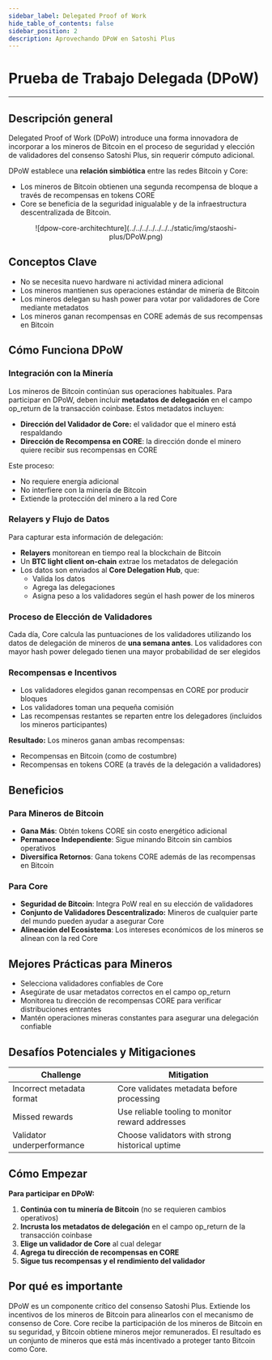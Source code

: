 ```yaml
---
sidebar_label: Delegated Proof of Work
hide_table_of_contents: false
sidebar_position: 2
description: Aprovechando DPoW en Satoshi Plus
---
```


# Prueba de Trabajo Delegada (DPoW)

---

## Descripción general

Delegated Proof of Work (DPoW) introduce una forma innovadora de incorporar a los mineros de Bitcoin en el proceso de seguridad y elección de validadores del consenso Satoshi Plus, sin requerir cómputo adicional.

DPoW establece una **relación simbiótica** entre las redes Bitcoin y Core:

- Los mineros de Bitcoin obtienen una segunda recompensa de bloque a través de recompensas en tokens CORE
- Core se beneficia de la seguridad inigualable y de la infraestructura descentralizada de Bitcoin.

<p align="center">
![dpow-core-architechture](../../../../../../../static/img/staoshi-plus/DPoW.png)
</p>

## Conceptos Clave

- No se necesita nuevo hardware ni actividad minera adicional
- Los mineros mantienen sus operaciones estándar de minería de Bitcoin
- Los mineros delegan su hash power para votar por validadores de Core mediante metadatos
- Los mineros ganan recompensas en CORE además de sus recompensas en Bitcoin

## Cómo Funciona DPoW

### Integración con la Minería

Los mineros de Bitcoin continúan sus operaciones habituales.  Para participar en DPoW, deben incluir **metadatos de delegación** en el campo op_return de la transacción coinbase. Estos metadatos incluyen:

- **Dirección del Validador de Core:** el validador que el minero está respaldando
- **Dirección de Recompensa en CORE**: la dirección donde el minero quiere recibir sus recompensas en CORE

Este proceso:

- No requiere energía adicional
- No interfiere con la minería de Bitcoin
- Extiende la protección del minero a la red Core

### Relayers y Flujo de Datos

Para capturar esta información de delegación:

- **Relayers** monitorean en tiempo real la blockchain de Bitcoin
- Un **BTC light client on-chain** extrae los metadatos de delegación
- Los datos son enviados al **Core Delegation Hub**, que:
  - Valida los datos
  - Agrega las delegaciones
  - Asigna peso a los validadores según el hash power de los mineros

### Proceso de Elección de Validadores

Cada día, Core calcula las puntuaciones de los validadores utilizando los datos de delegación de mineros de **una semana antes**. Los validadores con mayor hash power delegado tienen una mayor probabilidad de ser elegidos

### Recompensas e Incentivos

- Los validadores elegidos ganan recompensas en CORE por producir bloques
- Los validadores toman una pequeña comisión
- Las recompensas restantes se reparten entre los delegadores (incluidos los mineros participantes)

**Resultado:** Los mineros ganan ambas recompensas:

- Recompensas en Bitcoin (como de costumbre)
- Recompensas en tokens CORE (a través de la delegación a validadores)

## Beneficios

### Para Mineros de Bitcoin

- **Gana Más**: Obtén tokens CORE sin costo energético adicional
- **Permanece Independiente**: Sigue minando Bitcoin sin cambios operativos
- **Diversifica Retornos**: Gana tokens CORE además de las recompensas en Bitcoin

### Para Core

- **Seguridad de Bitcoin**: Integra PoW real en su elección de validadores
- **Conjunto de Validadores Descentralizado:** Mineros de cualquier parte del mundo pueden ayudar a asegurar Core
- **Alineación del Ecosistema**: Los intereses económicos de los mineros se alinean con la red Core

## Mejores Prácticas para Mineros

- Selecciona validadores confiables de Core
- Asegúrate de usar metadatos correctos en el campo op_return
- Monitorea tu dirección de recompensas CORE para verificar distribuciones entrantes
- Mantén operaciones mineras constantes para asegurar una delegación confiable

## Desafíos Potenciales y Mitigaciones

| **Challenge**              | **Mitigation**                                   |
| -------------------------- | ------------------------------------------------ |
| Incorrect metadata format  | Core validates metadata before processing        |
| Missed rewards             | Use reliable tooling to monitor reward addresses |
| Validator underperformance | Choose validators with strong historical uptime  |

## Cómo Empezar

**Para participar en DPoW:**

1. **Continúa con tu minería de Bitcoin** (no se requieren cambios operativos)
2. **Incrusta los metadatos de delegación** en el campo op_return de la transacción coinbase
3. **Elige un validador de Core** al cual delegar
4. **Agrega tu dirección de recompensas en CORE**
5. **Sigue tus recompensas y el rendimiento del validador**

## Por qué es importante

DPoW es un componente crítico del consenso Satoshi Plus. Extiende los incentivos de los mineros de Bitcoin para alinearlos con el mecanismo de consenso de Core. Core recibe la participación de los mineros de Bitcoin en su seguridad, y Bitcoin obtiene mineros mejor remunerados. El resultado es un conjunto de mineros que está más incentivado a proteger tanto Bitcoin como Core.
